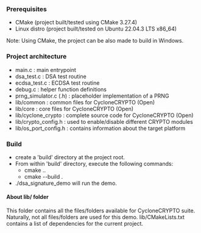 ### Prerequisites

 - CMake (project built/tested using CMake 3.27.4)
 - Linux distro (project built/tested on Ubuntu 22.04.3 LTS x86_64)

 Note: Using CMake, the project can be also made to build in Windows.


### Project architecture

 - main.c : main entrypoint
 - dsa_test.c : DSA test routine
 - ecdsa_test.c : ECDSA test routine
 - debug.c : helper function definitions
 - prng_simulator.c (.h) : placeholder implementation of a PRNG 
 - lib/common : common files for CycloneCRYPTO (Open)
 - lib/core : core files for CycloneCRYPTO (Open)
 - lib/cyclone_crypto : complete source code for CycloneCRYPTO (Open)
 - lib/crypto_config.h : used to enable/disable different CRYPTO modules
 - lib/os_port_config.h : contains information about the target platform


### Build 

 - create a 'build' directory at the project root.
 - From within 'build' directory, execute the following commands:
   - cmake ..
   - cmake --build .
- ./dsa_signature_demo will run the demo.


#### About lib/ folder

  This folder contains all the files/folders available for CycloneCRYPTO suite. Naturally, not all files/folders are used for this demo.
  lib/CMakeLists.txt contains a list of dependencies for the current project.
